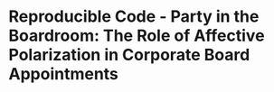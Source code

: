 # Reproducible Code - Party in the Boardroom: The Role of Affective Polarization in Corporate Board Appointments
